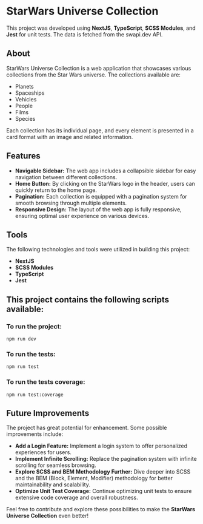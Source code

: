 #  StarWars Universe Collection

This project was developed using **NextJS**, **TypeScript**, **SCSS Modules**, and **Jest** for unit tests. The data is fetched from the swapi.dev API.

 ## **About**

StarWars Universe Collection is a web application that showcases various collections from the Star Wars universe. The collections available are:

- Planets
- Spaceships
- Vehicles
- People
- Films
- Species

Each collection has its individual page, and every element is presented in a card format with an image and related information.

## **Features**

- **Navigable Sidebar:** The web app includes a collapsible sidebar for easy navigation between different collections.
- **Home Button:** By clicking on the StarWars logo in the header, users can quickly return to the home page.
- **Pagination:** Each collection is equipped with a pagination system for smooth browsing through multiple elements.
- **Responsive Design:** The layout of the web app is fully responsive, ensuring optimal user experience on various devices.

##  **Tools**

The following technologies and tools were utilized in building this project:

- **NextJS**
- **SCSS Modules**
- **TypeScript**
- **Jest**

##  This project contains the following scripts available:
###  To run the project:
`npm run dev`

###  To run the tests:
`npm run test`

###  To run the tests coverage:
`npm run test:coverage`    

##  **Future Improvements**

The project has great potential for enhancement. Some possible improvements include:

- **Add a Login Feature:** Implement a login system to offer personalized experiences for users.
- **Implement Infinite Scrolling:** Replace the pagination system with infinite scrolling for seamless browsing.
- **Explore SCSS and BEM Methodology Further:** Dive deeper into SCSS and the BEM (Block, Element, Modifier) methodology for better maintainability and scalability.
- **Optimize Unit Test Coverage:** Continue optimizing unit tests to ensure extensive code coverage and overall robustness.

Feel free to contribute and explore these possibilities to make the **StarWars Universe Collection** even better!
